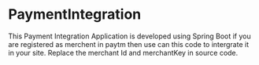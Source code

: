 # PaymentIntegration
This Payment Integration Application is developed using Spring Boot if you are registered as merchent in paytm then use can this code to intergrate it in your site. Replace the merchant Id and merchantKey in source code.
